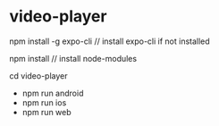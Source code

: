 # video-player
npm install -g expo-cli // install expo-cli if not installed

npm install // install node-modules


cd video-player
- npm run android
- npm run ios
- npm run web
